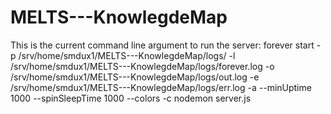 MELTS---KnowlegdeMap
====================
This is the current command line argument to run the server:
forever start -p /srv/home/smdux1/MELTS---KnowlegdeMap/logs/ -l /srv/home/smdux1/MELTS---KnowlegdeMap/logs/forever.log -o /srv/home/smdux1/MELTS---KnowlegdeMap/logs/out.log -e /srv/home/smdux1/MELTS---KnowlegdeMap/logs/err.log -a --minUptime 1000 --spinSleepTime 1000 --colors -c nodemon server.js

